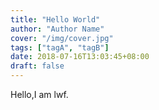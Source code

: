 ```yaml
---
title: "Hello World"
author: "Author Name"
cover: "/img/cover.jpg"
tags: ["tagA", "tagB"]
date: 2018-07-16T13:03:45+08:00
draft: false
---
```


Hello,I am lwf.